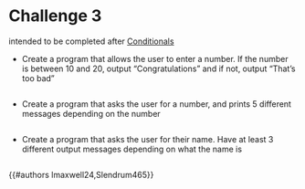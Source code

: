 # Challenge 3

intended to be completed after [Conditionals](../conditionals.md)

- Create a program that allows the user to enter a number. If the number is between 10 and 20, output “Congratulations” and if not, output “That’s too bad”
```py
```
- Create a program that asks the user for a number, and prints 5 different messages depending on the number
```py
```
- Create a program that asks the user for their name. Have at least 3 different output messages depending on what the name is
```py
```


{{#authors lmaxwell24,Slendrum465}}